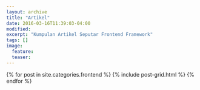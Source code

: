 ```yaml
---
layout: archive
title: "Artikel"
date: 2016-03-16T11:39:03-04:00
modified:
excerpt: "Kumpulan Artikel Seputar Frontend Framework"
tags: []
image:
  feature:
  teaser:
---
```


<div class="tiles">
{% for post in site.categories.frontend %}
  {% include post-grid.html %}
{% endfor %}
</div><!-- /.tiles -->

